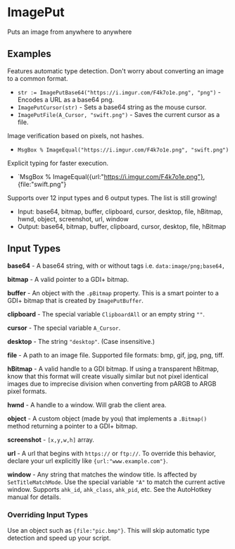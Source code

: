 # ImagePut
Puts an image from anywhere to anywhere

## Examples

Features automatic type detection. Don't worry about converting an image to a common format. 
* `str := ImagePutBase64("https://i.imgur.com/F4k7o1e.png", "png")` - Encodes a URL as a base64 png. 
* `ImagePutCursor(str)` - Sets a base64 string as the mouse cursor.
* `ImagePutFile(A_Cursor, "swift.png")` - Saves the current cursor as a file. 

Image verification based on pixels, not hashes. 
* `MsgBox % ImageEqual("https://i.imgur.com/F4k7o1e.png", "swift.png")`

Explicit typing for faster execution. 
* `MsgBox % ImageEqual({url:"https://i.imgur.com/F4k7o1e.png"}, {file:"swift.png"}

Supports over 12 input types and 6 output types. The list is still growing!
* Input: base64, bitmap, buffer, clipboard, cursor, desktop, file, hBitmap, hwnd, object, screenshot, url, window
* Output: base64, bitmap, buffer, clipboard, cursor, desktop, file, hBitmap

## Input Types

**base64** - A base64 string, with or without tags i.e. `data:image/png;base64,`

**bitmap** - A valid pointer to a GDI+ bitmap. 

**buffer** - An object with the `.pBitmap` property. This is a smart pointer to a GDI+ bitmap that is created by `ImagePutBuffer`. 

**clipboard** - The special variable `ClipboardAll` or an empty string `""`. 

**cursor** - The special variable `A_Cursor`. 

**desktop** - The string `"desktop"`. (Case insensitive.)

**file** - A path to an image file. Supported file formats: bmp, gif, jpg, png, tiff. 

**hBitmap** - A valid handle to a GDI bitmap. If using a transparent hBitmap, know that this format will create visually similar but not pixel identical images due to imprecise division when converting from pARGB to ARGB pixel formats. 

**hwnd** - A handle to a window. Will grab the client area. 

**object** - A custom object (made by you) that implements a `.Bitmap()` method returning a pointer to a GDI+ bitmap. 

**screenshot** - `[x,y,w,h]` array. 

**url** - A url that begins with `https://` or `ftp://`. To override this behavior, declare your url explicitly like `{url:"www.example.com"}`. 

**window** - Any string that matches the window title. Is affected by `SetTitleMatchMode`. Use the special variable `"A"` to match the current active window. Supports `ahk_id`, `ahk_class`, `ahk_pid`, etc. See the AutoHotkey manual for details. 

### Overriding Input Types
Use an object such as `{file:"pic.bmp"}`. This will skip automatic type detection and speed up your script. 
